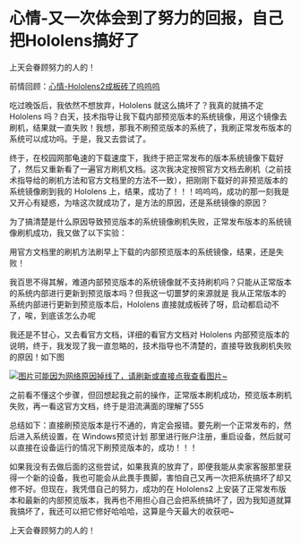 # 心情-又一次体会到了努力的回报，自己把Hololens搞好了

上天会眷顾努力的人的！

前情回顾：[心情-Hololens2成板砖了呜呜呜](./心情-Hololens2成板砖了呜呜呜.md)

吃过晚饭后，我依然不想放弃，Hololens 就这么搞坏了？我真的就搞不定 Hololens 吗？白天，技术指导让我下载内部预览版本的系统镜像，用这个镜像去刷机，结果就一直失败！我想，那我不刷预览版本的系统了，我刷正常发布版本的系统可以成功吗。于是，我又去尝试了。

终于，在校园网那龟速的下载速度下，我终于把正常发布的版本系统镜像下载好了，然后又重新看了一遍官方刷机文档。这次我决定按照官方文档去刷机（之前技术指导给的刷机方法和官方文档里的方法不一致），把刚刚下载好的非预览版本的系统镜像刷到我的 Hololens 上，结果，成功了！！！呜呜呜，成功的那一刻我是又开心有疑惑，为啥这次就成功了，是方法的原因，还是系统镜像的原因？

为了搞清楚是什么原因导致预览版本的系统镜像刷机失败，正常发布版本的系统镜像刷机成功，我又做了以下实验：

用官方文档里的刷机方法刷早上下载的内部预览版本的系统镜像，结果，还是失败！

我百思不得其解，难道内部预览版本的系统镜像就不支持刷机吗？只能从正常版本的系统内部进行更新到预览版本吗？但我这一切噩梦的来源就是 我从正常版本的系统内部进行更新到预览版本后，Hololens 直接就成板砖了呀，启动都启动不了，唉，到底该怎么办呢

我还是不甘心，又去看官方文档，详细的看官方文档对 Hololens 内部预览版本的说明，终于，我发现了我一直忽略的，技术指导也不清楚的，直接导致我刷机失败的原因！如下图

[![图片可能因为网络原因掉线了，请刷新或直接点我查看图片~](https://cdn.jsdelivr.net/gh/ylsislove/image-home/test/20210302220013.png)](https://cdn.jsdelivr.net/gh/ylsislove/image-home/test/20210302220013.png)

之前看不懂这个步骤，但回想起我之前的操作，正常版本刷机成功，预览版本刷机失败，再一看这官方文档，终于是泪流满面的理解了555

总结如下：直接刷预览版本是行不通的，肯定会报错。要先刷一个正常发布的，然后进入系统设置，在 Windows预览计划 那里进行账户注册，重启设备，然后就可以直接在设备运行的情况下刷预览版本的，成功！！！

如果我没有去做后面的这些尝试，如果我真的放弃了，即便我能从卖家客服那里获得一个新的设备，我也可能会从此畏手畏脚，害怕自己又再一次把系统搞坏了却又修不好。但现在，我凭借自己的努力，成功的在 Hololens2 上安装了正常发布版本和最新的内部预览版本，我再也不用担心自己会把系统搞坏了，因为我知道就算我搞坏了，我还可以把它修好哈哈哈，这算是今天最大的收获吧~

上天会眷顾努力的人的！
